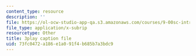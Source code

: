 ```yaml
---
content_type: resource
description: ''
file: https://ol-ocw-studio-app-qa.s3.amazonaws.com/courses/9-00sc-introduction-to-psychology-fall-2011/73fc0472a186e1a091f4b685b7a3bdc9_SXzdOK_J-xE.srt
file_type: application/x-subrip
resourcetype: Other
title: 3play caption file
uid: 73fc0472-a186-e1a0-91f4-b685b7a3bdc9
---
```


